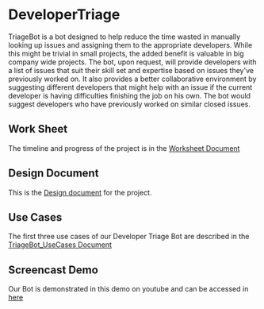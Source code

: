 # DeveloperTriage

TriageBot is a bot designed to help reduce the time wasted in manually looking up issues and assigning them to the appropriate developers. While this might be trivial in small projects, the added benefit is valuable in big company wide projects. The bot, upon request, will provide developers with a list of issues that suit their skill set and expertise based on issues they've previously worked on. It also provides a better collaborative environment by suggesting different developers that might help with an issue if the current developer is having difficulties finishing the job on his own. The bot would suggest developers who have previously worked on similar closed issues.

## Work Sheet

The timeline and progress of the project is in the [Worksheet Document](https://github.ncsu.edu/maalbash/DeveloperTriage/blob/master/WORKSHEET.md)

## Design Document

This is the [Design document](https://github.ncsu.edu/maalbash/DeveloperTriage/blob/master/FIXDESIGN.md "Design.md") for the project.

## Use Cases

The first three use cases of our Developer Triage Bot are described in the [TriageBot_UseCases Document](https://github.ncsu.edu/maalbash/DeveloperTriage/blob/master/TriageBot_UseCases.md)

## Screencast Demo

Our Bot is demonstrated in this demo on youtube and can be accessed in [here](https://youtu.be/gZ3FrKAC1VQ)
